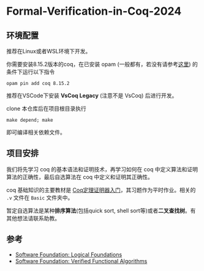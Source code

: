 # Formal-Verification-in-Coq-2024

## 环境配置
推荐在Linux或者WSL环境下开发。

你需要安装8.15.2版本的coq，在已安装 opam (一般都有，若没有请参考[这里](https://github.com/Infinity-Type-Cafe/ntype-cafe-summer-school/blob/main/2023/coq-lean/install.md#linux%E7%94%A8%E6%88%B7%E5%92%8Cwsl%E7%94%A8%E6%88%B7)) 的条件下运行以下指令
```
opam pin add coq 8.15.2
```

推荐在VSCode下安装 **VsCoq Legacy** (注意不是 VsCoq) 后进行开发。

clone 本仓库后在项目根目录执行
```
make depend; make
```
即可编译相关依赖文件。

## 项目安排
我们将先学习 coq 的基本语法和证明技术，再学习如何在 coq 中定义算法和证明算法的正确性，最后自选算法在 coq 中定义和证明其正确性。

coq 基础知识的主要教材是 [Coq定理证明器入门](https://jhc.sjtu.edu.cn/public/courses/CS263/CoqTheoremProver/)，其习题作为平时作业。相关的 ``.v`` 文件在 ``Basic`` 文件夹中。

暂定自选算法是某种**排序算法**(包括quick sort, shell sort等)或者**二叉查找树**。有其他想法请联系助教。

## 参考
- [Software Foundation: Logical Foundations](https://softwarefoundations.cis.upenn.edu/lf-current/index.html)
- [Software Foundation: Verified Functional Algorithms](https://softwarefoundations.cis.upenn.edu/vfa-current/index.html)
